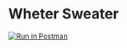 # Wheter Sweater

[![Run in Postman](https://run.pstmn.io/button.svg)](https://app.getpostman.com/run-collection/ca3ce3a5cbf5fdd6dd32)
